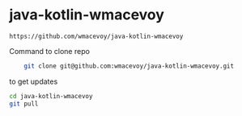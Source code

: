 # java-kotlin-wmacevoy

    https://github.com/wmacevoy/java-kotlin-wmacevoy

Command to clone repo

```bash
    git clone git@github.com:wmacevoy/java-kotlin-wmacevoy.git
```

to get updates

```bash
cd java-kotlin-wmacevoy
git pull
```
